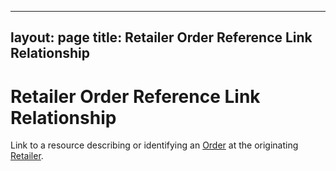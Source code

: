 ---
layout: page
title: Retailer Order Reference Link Relationship
----
# Retailer Order Reference Link Relationship

Link to a resource describing or identifying an [Order](../concepts/order) at the originating [Retailer](../concepts/retailer).
